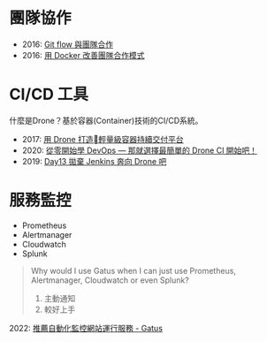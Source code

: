 # 團隊協作
* 2016: [Git flow 與團隊合作](https://speakerdeck.com/appleboy/git-flow-yu-tuan-dui-he-zuo)
* 2016: [用 Docker 改善團隊合作模式](https://speakerdeck.com/appleboy/yong-docker-gai-shan-tuan-dui-he-zuo-mo-shi)

# CI/CD 工具
什麼是Drone？基於容器(Container)技術的CI/CD系統。
* 2017: [用 Drone 打造輕量級容器持續交付平台](https://speakerdeck.com/appleboy/yong-drone-da-zao-qing-liang-ji-rong-qi-chi-xu-jiao-fu-ping-tai)
* 2020: [從零開始學 DevOps — 那就選擇最簡單的 Drone CI 開始吧！](https://medium.com/starbugs/%E5%BE%9E%E9%9B%B6%E9%96%8B%E5%A7%8B%E5%AD%B8-devops-%E9%82%A3%E5%B0%B1%E9%81%B8%E6%93%87%E6%9C%80%E7%B0%A1%E5%96%AE%E7%9A%84-drone-ci-%E9%96%8B%E5%A7%8B%E5%90%A7-931126671139)
* 2019: [Day13 拋棄 Jenkins 奔向 Drone 吧](https://ithelp.ithome.com.tw/articles/10219086)

# 服務監控
- Prometheus
- Alertmanager
- Cloudwatch 
- Splunk

>Why would I use Gatus when I can just use Prometheus, Alertmanager, Cloudwatch or even Splunk?
> 1. 主動通知
> 2. 較好上手

2022: [推薦自動化監控網站運行服務 - Gatus](https://blog.wu-boy.com/2022/03/automated-service-health-dashboard-gatus/)
